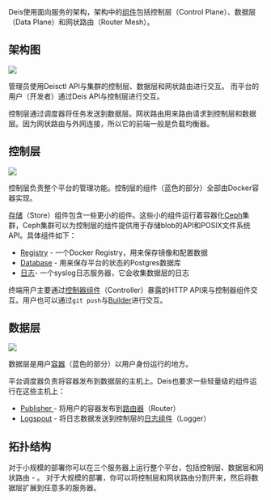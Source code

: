 Deis使用面向服务的架构，架构中的[组件](http://docs.deis.io/en/latest/understanding_deis/components/#components)包括控制层（Control Plane）、数据层（Data Plane）和网状路由（Router Mesh）。


架构图
-------
![](http://docs.deis.io/en/latest/_images/DeisSystemDiagram.png)

管理员使用Deisctl API与集群的控制层、数据层和网状路由进行交互。
而平台的用户（开发者）通过Deis API与控制层进行交互。

控制层通过调度器将任务发送到数据层。网状路由用来路由请求到控制层和数据层。因为网状路由与外网连接，所以它的前端一般是负载均衡器。

控制层
-------

![](http://docs.deis.io/en/latest/_images/DeisControlPlane.png)

控制层负责整个平台的管理功能。控制层的组件（蓝色的部分）全部由Docker容器实现。

[存储](http://docs.deis.io/en/latest/understanding_deis/components/#store)（Store）组件包含一些更小的组件。这些小的组件运行着容器化[Ceph](http://ceph.com/)集群，Ceph集群可以为控制层的组件提供用于存储blob的API和POSIX文件系统API。具体组件如下：

- [Registry](http://docs.deis.io/en/latest/understanding_deis/components/#registry) - 一个Docker Registry，用来保存镜像和配置数据
- [Database](http://docs.deis.io/en/latest/understanding_deis/components/#database) - 用来保存平台的状态的Postgres数据库
- [日志](http://docs.deis.io/en/latest/understanding_deis/components/#logger)- 一个syslog日志服务器，它会收集数据层的日志

终端用户主要通过[控制器组件](http://docs.deis.io/en/latest/understanding_deis/components/#comp-controller)（Controller）暴露的HTTP API来与控制器组件交互。用户也可以通过`git push`与[Builder](http://docs.deis.io/en/latest/understanding_deis/components/#builder)进行交互。

数据层
-------

![](http://docs.deis.io/en/latest/_images/DeisDataPlane.png)

数据层是用户[容器](http://docs.deis.io/en/latest/reference/terms/container/#container)（蓝色的部分）以用户身份运行的地方。

平台调度器负责将容器发布到数据层的主机上。Deis也要求一些轻量级的组件运行在这些主机上：
- [Publisher ](http://docs.deis.io/en/latest/understanding_deis/components/#publisher) - 将用户的容器发布到[路由器](http://docs.deis.io/en/latest/understanding_deis/components/#router)（Router）
- [Logspout](http://docs.deis.io/en/latest/understanding_deis/components/#logspout) - 将日志数据发送到控制层的[日志组件](http://docs.deis.io/en/latest/understanding_deis/components/#logger)（Logger）


拓扑结构
---

对于小规模的部署你可以在三个服务器上运行整个平台，包括控制层、数据层和网状路由 - 。
对于大规模的部署，你可以将控制层和网状路由分割开来，然后将数据层扩展到任意多的服务器。
